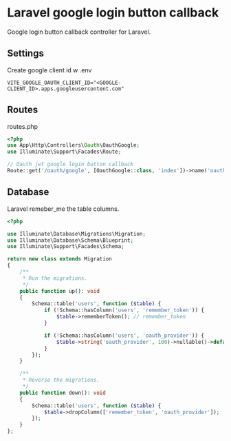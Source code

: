 # Laravel google login button callback
Google login button callback controller for Laravel.

## Settings
Create google client id w .env

```env
VITE_GOOGLE_OAUTH_CLIENT_ID="<GOOGLE-CLIENT_ID>.apps.googleusercontent.com"
```

## Routes

routes.php

```php
<?php
use App\Http\Controllers\Oauth\OauthGoogle;
use Illuminate\Support\Facades\Route;

// Oauth jwt google login button callback
Route::get('/oauth/google', [OauthGoogle::class, 'index'])->name('oauth.google');
```

## Database

Laravel remeber_me the table columns.

```php
<?php

use Illuminate\Database\Migrations\Migration;
use Illuminate\Database\Schema\Blueprint;
use Illuminate\Support\Facades\Schema;

return new class extends Migration
{
	/**
	 * Run the migrations.
	 */
	public function up(): void
	{
		Schema::table('users', function ($table) {
			if (!Schema::hasColumn('users', 'remember_token')) {
				$table->rememberToken(); // remember_token
			}

			if (!Schema::hasColumn('users', 'oauth_provider')) {
				$table->string('oauth_provider', 100)->nullable()->default('local');
			}
		});
	}

	/**
	 * Reverse the migrations.
	 */
	public function down(): void
	{
		Schema::table('users', function ($table) {
			$table->dropColumn(['remember_token', 'oauth_provider']);
		});
	}
};
```
